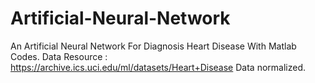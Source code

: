 # Artificial-Neural-Network
An Artificial Neural Network For Diagnosis Heart Disease With Matlab Codes.
Data Resource :  https://archive.ics.uci.edu/ml/datasets/Heart+Disease
Data normalized.
